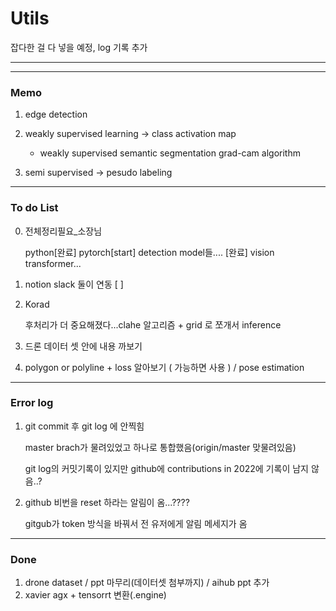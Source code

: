 # Utils


잡다한 걸 다 넣을 예정, log 기록 추가


---
---

### Memo

1. edge detection
2. weakly supervised learning -> class activation map
    
    - weakly supervised semantic segmentation grad-cam algorithm
3. semi supervised -> pesudo labeling
---
### To do List

0. 전체정리필요_소장님

    python[완료]
    pytorch[start]
    detection model들.... [완료]
    vision transformer...


1. notion slack 둘이 연동 [ ]

2. Korad

    후처리가 더 중요해졌다...clahe 알고리즘 + grid 로 쪼개서 inference

3. 드론 데이터 셋 안에 내용 까보기


4. polygon or polyline + loss 알아보기 ( 가능하면 사용 ) / pose estimation
---
### Error log

1. git commit 후 git log 에 안찍힘
    
    master brach가 물려있었고 하나로 통합했음(origin/master 맞물려있음)
    
    git log의 커밋기록이 있지만 github에 contributions in 2022에 기록이 남지 않음..?


2. github 비번을 reset 하라는 알림이 옴...????

    gitgub가 token 방식을 바꿔서 전 유저에게 알림 메세지가 옴
---
### Done

1. drone dataset / ppt 마무리(데이터셋 첨부까지) / aihub ppt 추가
2. xavier agx + tensorrt 변환(.engine)
